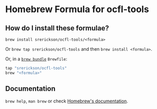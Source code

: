 # Homebrew Formula for ocfl-tools

## How do I install these formulae?

`brew install srerickson/ocfl-tools/<formula>`

Or `brew tap srerickson/ocfl-tools` and then `brew install <formula>`.

Or, in a [`brew bundle`](https://github.com/Homebrew/homebrew-bundle) `Brewfile`:

```ruby
tap "srerickson/ocfl-tools"
brew "<formula>"
```

## Documentation

`brew help`, `man brew` or check [Homebrew's documentation](https://docs.brew.sh).
